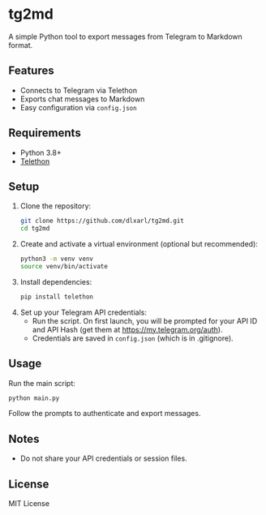 # tg2md

A simple Python tool to export messages from Telegram to Markdown format.

## Features
- Connects to Telegram via Telethon
- Exports chat messages to Markdown
- Easy configuration via `config.json`

## Requirements
- Python 3.8+
- [Telethon](https://github.com/LonamiWebs/Telethon)

## Setup
1. Clone the repository:
   ```sh
   git clone https://github.com/dlxarl/tg2md.git
   cd tg2md
   ```
2. Create and activate a virtual environment (optional but recommended):
   ```sh
   python3 -m venv venv
   source venv/bin/activate
   ```
3. Install dependencies:
   ```sh
   pip install telethon
   ```
4. Set up your Telegram API credentials:
   - Run the script. On first launch, you will be prompted for your API ID and API Hash (get them at https://my.telegram.org/auth).
   - Credentials are saved in `config.json` (which is in .gitignore).

## Usage
Run the main script:
```sh
python main.py
```
Follow the prompts to authenticate and export messages.

## Notes
- Do not share your API credentials or session files.

## License
MIT License
